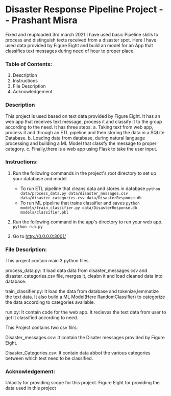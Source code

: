 # Disaster Response Pipeline Project -- Prashant Misra
Fixed and reuploaded 3rd march 2021
I have used basic Pipeline skills to process and distinguish texts received from a disaster spot. Here I have used data provided by Figure Eight and build an model for an App that classifies text messages during need of hour to proper place.

### Table of Contents:
1) Description
2) Instructions
3) File Description
4) Acknowledgement


### Description
This project is used based on text data provided by Figure Eight. It has an web app that receives text message, process it and classify it to the group according to the need.
It has three steps:
    a. Taking text from web app, process it and through an ETL pipeline and then storing the data in a SQLite Database.
    b. Loading data from database, during natural language processing and building a ML Model that classfy the message to proper category.
    c. Finally,there is a web app using Flask to take the user input.


### Instructions:
1. Run the following commands in the project's root directory to set up your database and model.

    - To run ETL pipeline that cleans data and stores in database
        `python data/process_data.py data/disaster_messages.csv data/disaster_categories.csv data/DisasterResponse.db`
    - To run ML pipeline that trains classifier and saves
        `python models/train_classifier.py data/DisasterResponse.db models/classifier.pkl`

2. Run the following command in the app's directory to run your web app.
    `python run.py`

3. Go to http://0.0.0.0:3001/


### File Description:
This project contain main 3 python files.

process_data.py: It load data data from disaster_messages.csv and disaster_categories.csv file, merges it, cleabn it and load cleaned data into database.

train_classifier.py: It load the data from database and tokenize,lemmatize the text data. It also build a ML Model(Here RandomClassifier) to categorize the data according to categories available.

run.py: It contain code for the web app. It recieves the text data from user to get it classified according to need.

This Project contains two csv filrs:

Disaster_messages.csv: It contain the Disater messages provided by Figure Eight.

Disaster_Categories.csv: It contain data abbot the various categories between which text need to be classified.


### Acknowledgement:
Udacity for providing scope for this project.
Figure Eight for providing the data used in this project
